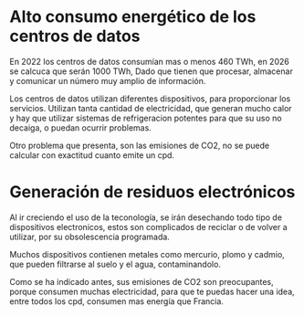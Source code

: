 # Alto consumo energético de los centros de datos

En 2022 los centros de datos consumían mas o menos 460 TWh, en 2026 se calcuca que serán 1000 TWh, Dado que tienen que procesar, almacenar y comunicar un número muy amplio de información.

Los centros de datos utilizan diferentes dispositivos, para proporcionar los servicios. Utilizan tanta cantidad de electricidad, que generan mucho calor y hay que utilizar sistemas de refrigeracion potentes para que su uso no decaiga, o puedan ocurrir problemas.

Otro problema que presenta, son las emisiones de CO2, no se puede calcular con exactitud cuanto emite un cpd.

# Generación de residuos electrónicos

Al ir creciendo el uso de la teconología, se irán desechando todo tipo de dispositivos electronicos, estos son complicados de reciclar o de volver a utilizar, por su obsolescencia programada.

Muchos dispositivos contienen metales como mercurio, plomo y cadmio, que pueden filtrarse al suelo y el agua, contaminandolo.

Como se ha indicado antes, sus emisiones de CO2 son preocupantes, porque consumen muchas electricidad, para que te puedas hacer una idea, entre todos los cpd, consumen mas energía que Francia.




